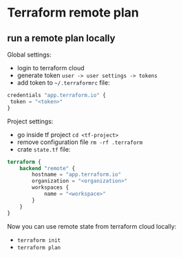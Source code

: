# Terraform remote plan

## run a remote plan locally

Global settings:
- login to terraform cloud
- generate token `user -> user settings -> tokens`
- add token to `~/.terraformrc` file:
```terraform
credentials "app.terraform.io" {
 token = "<token>"
}
```

Project settings:
- go inside tf project `cd <tf-project>`
- remove configuration file `rm -rf .terraform`
- crate `state.tf` file:
```terraform
terraform {
    backend "remote" {
        hostname = "app.terraform.io"
        organization = "<organization>"
        workspaces {
            name = "<workspace>"
        }
    }
}
```

Now you can use remote state from terraform cloud locally:
- `terraform init`
- `terraform plan`
